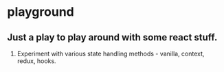 # playground

## Just a play to play around with some react stuff.

1. Experiment with various state handling methods - vanilla, context, redux, hooks.   
